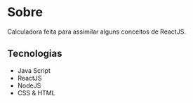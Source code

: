 # Sobre

Calculadora feita para assimilar alguns conceitos de ReactJS.

## Tecnologias

- Java Script
- ReactJS 
- NodeJS
- CSS & HTML

 